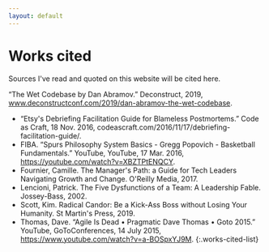 ```yaml
---
layout: default
---
```


# Works cited

Sources I've read and quoted on this website will be cited here.

“The Wet Codebase by Dan Abramov.” Deconstruct, 2019, www.deconstructconf.com/2019/dan-abramov-the-wet-codebase.
* “Etsy's Debriefing Facilitation Guide for Blameless Postmortems.” Code as Craft, 18 Nov. 2016, codeascraft.com/2016/11/17/debriefing-facilitation-guide/.
* FIBA. “Spurs Philosophy System Basics - Gregg Popovich - Basketball Fundamentals.” YouTube, YouTube, 17 Mar. 2016, https://youtube.com/watch?v=XBZTPtENQCY.
* Fournier, Camille. The Manager's Path: a Guide for Tech Leaders Navigating Growth and Change. O'Reilly Media, 2017.
* Lencioni, Patrick. The Five Dysfunctions of a Team: A Leadership Fable. Jossey-Bass, 2002.
* Scott, Kim. Radical Candor: Be a Kick-Ass Boss without Losing Your Humanity. St Martin's Press, 2019.
* Thomas, Dave. “Agile Is Dead • Pragmatic Dave Thomas • Goto 2015.” YouTube, GoToConferences, 14 July 2015, https://www.youtube.com/watch?v=a-BOSpxYJ9M.
{:.works-cited-list}
